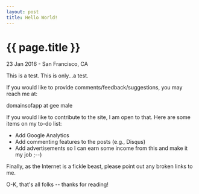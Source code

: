 ```yaml
---
layout: post
title: Hello World!
---
```


{{ page.title }}
================

<p class="meta">23 Jan 2016 - San Francisco, CA</p>

This is a test. This is only...a test.

If you would like to provide comments/feedback/suggestions, you may reach me at:

domainsofapp at gee male

If you would like to contribute to the site, I am open to that. Here are some items on my to-do list:

* Add Google Analytics
* Add commenting features to the posts (e.g., Disqus)
* Add advertisements so I can earn some income from this and make it my job ;--)

Finally, as the Internet is a fickle beast, please point out any broken links to me.

O-K, that's all folks -- thanks for reading!